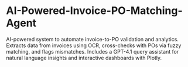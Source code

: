 # AI-Powered-Invoice-PO-Matching-Agent
AI-powered system to automate invoice-to-PO validation and analytics. Extracts data from invoices using OCR, cross-checks with POs via fuzzy matching, and flags mismatches. Includes a GPT-4.1 query assistant for natural language insights and interactive dashboards with Plotly.
